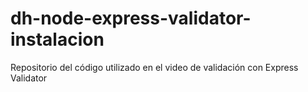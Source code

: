 # dh-node-express-validator-instalacion
Repositorio del código utilizado en el video de validación con Express Validator
